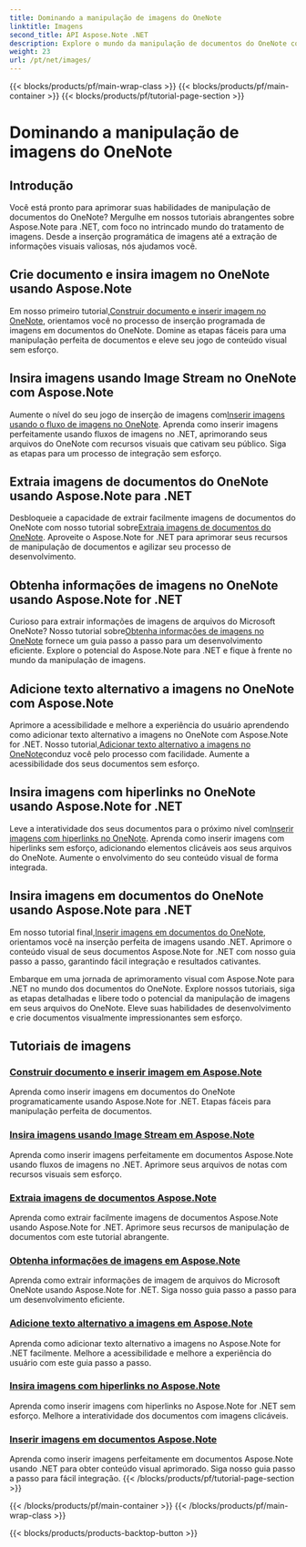 ```yaml
---
title: Dominando a manipulação de imagens do OneNote
linktitle: Imagens
second_title: API Aspose.Note .NET
description: Explore o mundo da manipulação de documentos do OneNote com os tutoriais do Aspose.Note para .NET sobre manipulação perfeita de imagens. Eleve seu conteúdo visual sem esforço.
weight: 23
url: /pt/net/images/
---
```


{{< blocks/products/pf/main-wrap-class >}}
{{< blocks/products/pf/main-container >}}
{{< blocks/products/pf/tutorial-page-section >}}

# Dominando a manipulação de imagens do OneNote

## Introdução

Você está pronto para aprimorar suas habilidades de manipulação de documentos do OneNote? Mergulhe em nossos tutoriais abrangentes sobre Aspose.Note para .NET, com foco no intrincado mundo do tratamento de imagens. Desde a inserção programática de imagens até a extração de informações visuais valiosas, nós ajudamos você.

## Crie documento e insira imagem no OneNote usando Aspose.Note
 Em nosso primeiro tutorial,[Construir documento e inserir imagem no OneNote](./build-doc-insert-image/), orientamos você no processo de inserção programada de imagens em documentos do OneNote. Domine as etapas fáceis para uma manipulação perfeita de documentos e eleve seu jogo de conteúdo visual sem esforço.

## Insira imagens usando Image Stream no OneNote com Aspose.Note
 Aumente o nível do seu jogo de inserção de imagens com[Inserir imagens usando o fluxo de imagens no OneNote](./insert-image-using-image-stream/). Aprenda como inserir imagens perfeitamente usando fluxos de imagens no .NET, aprimorando seus arquivos do OneNote com recursos visuais que cativam seu público. Siga as etapas para um processo de integração sem esforço.

## Extraia imagens de documentos do OneNote usando Aspose.Note para .NET
 Desbloqueie a capacidade de extrair facilmente imagens de documentos do OneNote com nosso tutorial sobre[Extraia imagens de documentos do OneNote](./extract-images/). Aproveite o Aspose.Note for .NET para aprimorar seus recursos de manipulação de documentos e agilizar seu processo de desenvolvimento.

## Obtenha informações de imagens no OneNote usando Aspose.Note for .NET
 Curioso para extrair informações de imagens de arquivos do Microsoft OneNote? Nosso tutorial sobre[Obtenha informações de imagens no OneNote](./get-info-of-images/) fornece um guia passo a passo para um desenvolvimento eficiente. Explore o potencial do Aspose.Note para .NET e fique à frente no mundo da manipulação de imagens.

## Adicione texto alternativo a imagens no OneNote com Aspose.Note
 Aprimore a acessibilidade e melhore a experiência do usuário aprendendo como adicionar texto alternativo a imagens no OneNote com Aspose.Note for .NET. Nosso tutorial,[Adicionar texto alternativo a imagens no OneNote](./image-alternative-text/)conduz você pelo processo com facilidade. Aumente a acessibilidade dos seus documentos sem esforço.

## Insira imagens com hiperlinks no OneNote usando Aspose.Note for .NET
 Leve a interatividade dos seus documentos para o próximo nível com[Inserir imagens com hiperlinks no OneNote](./insert-image-hyperlink/). Aprenda como inserir imagens com hiperlinks sem esforço, adicionando elementos clicáveis aos seus arquivos do OneNote. Aumente o envolvimento do seu conteúdo visual de forma integrada.

## Insira imagens em documentos do OneNote usando Aspose.Note para .NET
 Em nosso tutorial final,[Inserir imagens em documentos do OneNote](./insert-images/), orientamos você na inserção perfeita de imagens usando .NET. Aprimore o conteúdo visual de seus documentos Aspose.Note for .NET com nosso guia passo a passo, garantindo fácil integração e resultados cativantes.

Embarque em uma jornada de aprimoramento visual com Aspose.Note para .NET no mundo dos documentos do OneNote. Explore nossos tutoriais, siga as etapas detalhadas e libere todo o potencial da manipulação de imagens em seus arquivos do OneNote. Eleve suas habilidades de desenvolvimento e crie documentos visualmente impressionantes sem esforço.
## Tutoriais de imagens
### [Construir documento e inserir imagem em Aspose.Note](./build-doc-insert-image/)
Aprenda como inserir imagens em documentos do OneNote programaticamente usando Aspose.Note for .NET. Etapas fáceis para manipulação perfeita de documentos.
### [Insira imagens usando Image Stream em Aspose.Note](./insert-image-using-image-stream/)
Aprenda como inserir imagens perfeitamente em documentos Aspose.Note usando fluxos de imagens no .NET. Aprimore seus arquivos de notas com recursos visuais sem esforço.
### [Extraia imagens de documentos Aspose.Note](./extract-images/)
Aprenda como extrair facilmente imagens de documentos Aspose.Note usando Aspose.Note for .NET. Aprimore seus recursos de manipulação de documentos com este tutorial abrangente.
### [Obtenha informações de imagens em Aspose.Note](./get-info-of-images/)
Aprenda como extrair informações de imagem de arquivos do Microsoft OneNote usando Aspose.Note for .NET. Siga nosso guia passo a passo para um desenvolvimento eficiente.
### [Adicione texto alternativo a imagens em Aspose.Note](./image-alternative-text/)
Aprenda como adicionar texto alternativo a imagens no Aspose.Note for .NET facilmente. Melhore a acessibilidade e melhore a experiência do usuário com este guia passo a passo.
### [Insira imagens com hiperlinks no Aspose.Note](./insert-image-hyperlink/)
Aprenda como inserir imagens com hiperlinks no Aspose.Note for .NET sem esforço. Melhore a interatividade dos documentos com imagens clicáveis.
### [Inserir imagens em documentos Aspose.Note](./insert-images/)
Aprenda como inserir imagens perfeitamente em documentos Aspose.Note usando .NET para obter conteúdo visual aprimorado. Siga nosso guia passo a passo para fácil integração.
{{< /blocks/products/pf/tutorial-page-section >}}

{{< /blocks/products/pf/main-container >}}
{{< /blocks/products/pf/main-wrap-class >}}

{{< blocks/products/products-backtop-button >}}
